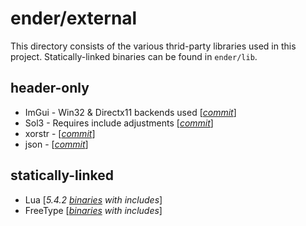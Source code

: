 # ender/external
This directory consists of the various thrid-party libraries used in this project.
Statically-linked binaries can be found in `ender/lib`.

## header-only
- ImGui - Win32 & Directx11 backends used [*[commit](https://github.com/ocornut/imgui/tree/13c4084362b35ce58a25be70b9f1710dfe3377e9)*]
- Sol3 - Requires include adjustments [*[commit](https://github.com/ThePhD/sol2/tree/2b0d2fe8ba0074e16b499940c4f3126b9c7d3471)*]
- xorstr - [*[commit](https://github.com/JustasMasiulis/xorstr/tree/066c64eea5104f4e3cfbc49e39031400e086425a)*]
- json - [*[commit](https://github.com/nlohmann/json/tree/606b6347edf0758c531abb6c36743e09a4c48a84)*]

## statically-linked
- Lua [*5.4.2 [binaries](https://sourceforge.net/projects/luabinaries/) with includes*]
- FreeType [*[binaries](https://github.com/ubawurinna/freetype-windows-binaries/releases/tag/v2.13.3) with includes*]

